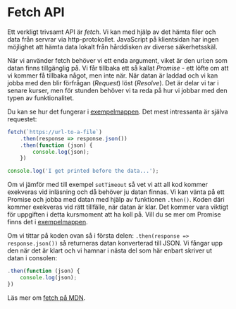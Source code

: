 Fetch API
==================================

Ett verkligt trivsamt API är *fetch*. Vi kan med hjälp av det hämta filer och data från servrar via http-protokollet. JavaScript på klientsidan har ingen möjlighet att hämta data lokalt från hårddisken av diverse säkerhetsskäl.

När vi använder fetch behöver vi ett enda argument, viket är den url:en som datan finns tillgänglig på. Vi får tillbaka ett så kallat *Promise* - ett löfte om att vi kommer få tillbaka något, men inte när. När datan är laddad och vi kan jobba med den blir förfrågan (*Request*) löst (*Resolve*). Det är delar vi tar i senare kurser, men för stunden behöver vi ta reda på hur vi jobbar med den typen av funktionalitet.

Du kan se hur det fungerar i [exempelmappen](../../example/fetch). Det mest intressanta är själva requestet:

```js
fetch(`https://url-to-a-file`)
    .then(response => response.json())
    .then(function (json) {
        console.log(json);
    })

console.log('I get printed before the data...');
```

Om vi jämför med till exempel `setTimeout` så vet vi att all kod kommer exekveras vid inläsning och då behöver ju datan finnas. Vi kan vänta på ett Promise och jobba med datan med hjälp av funktionen `.then()`. Koden däri kommer exekveras vid rätt tillfälle, när datan är klar. Det kommer vara viktigt för uppgiften i detta kursmoment att ha koll på. Vill du se mer om Promise finns det i [exempelmappen](../../example/promise).

Om vi tittar på koden ovan så i första delen: `.then(response => response.json())` så returneras datan konverterad till JSON. Vi fångar upp den när det är klart och vi hamnar i nästa del som här enbart skriver ut datan i consolen:

```js
.then(function (json) {
    console.log(json);
})
```


Läs mer om [fetch på MDN](https://developer.mozilla.org/en-US/docs/Web/API/Fetch_API).
